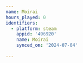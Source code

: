 ```yaml
---
name: Moirai
hours_played: 0
identifiers:
  - platform: steam
    appid: '496920'
    name: Moirai
    synced_on: '2024-07-04'

---
```


